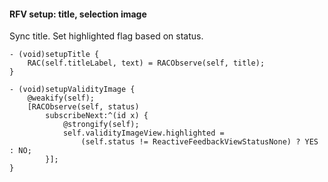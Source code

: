 #### RFV setup: title, selection image

Sync title. Set highlighted flag based on status.

```objc
- (void)setupTitle {
    RAC(self.titleLabel, text) = RACObserve(self, title);
}

- (void)setupValidityImage {
    @weakify(self);
    [RACObserve(self, status)
        subscribeNext:^(id x) {
            @strongify(self);
            self.validityImageView.highlighted =
                (self.status != ReactiveFeedbackViewStatusNone) ? YES : NO;
        }];
}
```

